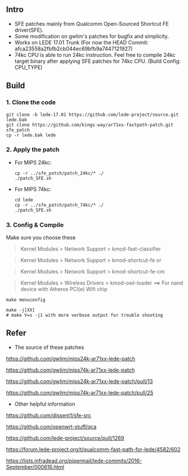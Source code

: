 ## Intro
* SFE patches mainly from Qualcomm Open-Sourced Shortcut FE driver(SFE).
* Some modification on gwlim's patches for bugfix and simplicity.
* Works on LEDE 17.01 Trunk (For now the HEAD Commit: afca23558a2fbfb2cb044ec69bfb9a7447121927)
* 74kc CPU is able to run 24kc instruction. Feel free to compile 24kc target binary after applying SFE patches for 74kc CPU. (Build Config: CPU_TYPE)

## Build
### 1. Clone the code

	git clone -b lede-17.01 https://github.com/lede-project/source.git lede.bak
	git clone https://github.com/kings-way/ar71xx-fastpath-patch.git sfe_patch
	cp -r lede.bak lede

### 2. Apply the patch
* For MIPS 24kc:
	```cd lede
	cp -r ../sfe_patch/patch_24kc/* ./
	./patch_SFE.sh
	```

* For MIPS 74kc:
	```	
	cd lede
	cp -r ../sfe_patch/patch_74kc/* ./
	./patch_SFE.sh
	```

### 3. Config & Compile
Make sure you choose these
> Kernel Modules > Network Support > kmod-fast-classifier

> Kernel Modules > Network Support > kmod-shortcut-fe or 

> Kernel Modules > Network Support > kmod-shortcut-fe-cm

> Kernel Modules > Wireless Drivers > kmod-owl-loader  ==> For nand device with Atheros PCI(e) Wifi chip

	make menuconfig
	
	make -j[XX]
	# make V=s -j1 with more verbose output for trouble shooting

## Refer
* The source of these patches

https://github.com/gwlim/mips24k-ar71xx-lede-patch

https://github.com/gwlim/mips74k-ar71xx-lede-patch

https://github.com/gwlim/mips24k-ar71xx-lede-patch/pull/13

https://github.com/gwlim/mips74k-ar71xx-lede-patch/pull/25


* Other helpful information

https://github.com/dissent1/sfe-src

https://github.com/openwrt-stuff/qca

https://github.com/lede-project/source/pull/1269

https://forum.lede-project.org/t/qualcomm-fast-path-for-lede/4582/602

https://lists.infradead.org/pipermail/lede-commits/2016-September/000816.html

